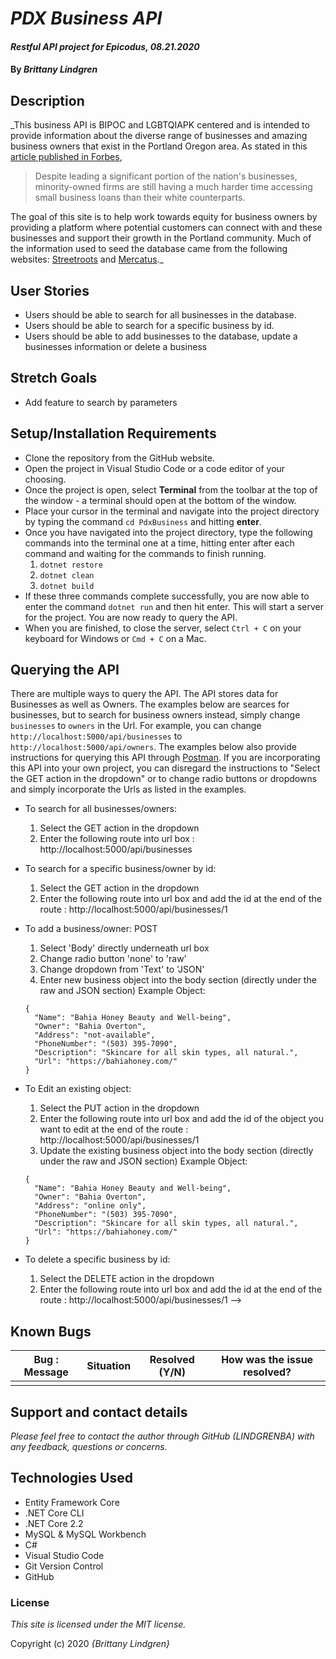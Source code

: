 # _PDX Business API_

#### _Restful API project for Epicodus, 08.21.2020_

#### By _**Brittany Lindgren**_

## Description

_This business API is BIPOC and LGBTQIAPK centered and is intended to provide information about the diverse range of businesses and amazing business owners that exist in the Portland Oregon area. As stated in this [article published in Forbes](https://www.forbes.com/sites/forbesfinancecouncil/2018/01/22/why-minorities-have-so-much-trouble-accessing-small-business-loans/#2406b24555c4),
>Despite leading a significant portion of the nation's businesses, minority-owned firms are still having a much harder time accessing small business loans than their white counterparts.

The goal of this site is to help work towards equity for business owners by providing a platform where potential customers can connect with and these businesses and support their growth in the Portland community. Much of the information used to seed the database came from the following websites: [Streetroots](https://www.streetroots.org/news/2020/05/16/photo-story-community-resilience-carries-native-owned-businesses-through-pandemic) and [Mercatus](https://mercatuspdx.com/directory/black-owned-businesses/#!directory/ord=rnd)._


## User Stories

* Users should be able to search for all businesses in the database.
* Users should be able to search for a specific business by id.
* Users should be able to add businesses to the database, update a businesses information or delete a business  


## Stretch Goals

* Add feature to search by parameters  


## Setup/Installation Requirements

* Clone the repository from the GitHub website.
* Open the project in Visual Studio Code or a code editor of your choosing.
* Once the project is open, select **Terminal** from the toolbar at the top of the window - a terminal should open at the bottom of the window.
* Place your cursor in the terminal and navigate into the project directory by typing the command `cd PdxBusiness` and hitting **enter**. 
* Once you have navigated into the project directory, type the following commands into the terminal one at a time, hitting enter after each command and waiting for the commands to finish running.
  1. `dotnet restore`
  2. `dotnet clean`
  3. `dotnet build`
* If these three commands complete successfully, you are now able to enter the command `dotnet run` and then hit enter. This will start a server for the project. You are now ready to query the API.
* When you are finished, to close the server, select `Ctrl + C` on your keyboard for Windows or `Cmd + C` on a Mac.

## Querying the API

There are multiple ways to query the API. The API stores data for Businesses as well as Owners. The examples below are searces for businesses, but to search for business owners instead, simply change `businesses` to `owners` in the Url. For example, you can change `http://localhost:5000/api/businesses` to `http://localhost:5000/api/owners`. The examples below also provide instructions for querying this API through [Postman](https://www.postman.com/). If you are incorporating this API into your own project, you can disregard the instructions to "Select the GET action in the dropdown" or to change radio buttons or dropdowns and simply incorporate the Urls as listed in the examples.

* To search for all businesses/owners: 
  1. Select the GET action in the dropdown
  2. Enter the following route into url box : http://localhost:5000/api/businesses 

* To search for a specific business/owner by id:
  1. Select the GET action in the dropdown
  2. Enter the following route into url box and add the id at the end of the route : http://localhost:5000/api/businesses/1

* To add a business/owner: POST 
  1. Select 'Body' directly underneath url box
  2. Change radio button 'none' to 'raw'
  3. Change dropdown from 'Text' to 'JSON'
  4. Enter new business object into the body section (directly under the raw and JSON section)
  Example Object:
  ```
  {
    "Name": "Bahia Honey Beauty and Well-being",
    "Owner": "Bahia Overton",
    "Address": "not-available",
    "PhoneNumber": "(503) 395-7090",
    "Description": "Skincare for all skin types, all natural.",
    "Url": "https://bahiahoney.com/"
  }
  ```

* To Edit an existing object:
  1. Select the PUT action in the dropdown
  2. Enter the following route into url box and add the id of the object you want to edit at the end of the route : http://localhost:5000/api/businesses/1
  3. Update the existing business object into the body section (directly under the raw and JSON section)
  Example Object:
  ```
  {
    "Name": "Bahia Honey Beauty and Well-being",
    "Owner": "Bahia Overton",
    "Address": "online only",
    "PhoneNumber": "(503) 395-7090",
    "Description": "Skincare for all skin types, all natural.",
    "Url": "https://bahiahoney.com/"
  }
  ```

* To delete a specific business by id:
  1. Select the DELETE action in the dropdown
  2. Enter the following route into url box and add the id at the end of the route : http://localhost:5000/api/businesses/1 -->


<!-- Use an ampersand(&) to separate parameters. -->
<!-- To search by page and/or to limit the number of results per page, add `pages?` after `places/`, then specity the pageNumber (which page you would like to see) and pageSize (how many results you would like per page. Here is an example query:  `http://localhost:5000/api/places/pages?pageNumber=2&pageSize=8`. If pageSize is not specified, the default number of results per page is 10. -->

## Known Bugs

| Bug : Message | Situation | Resolved (Y/N) | How was the issue resolved? |
| ------------- | --------- | -------------- | --------------------------- |
|               |           |                |                             |

## Support and contact details

_Please feel free to contact the author through GitHub (LINDGRENBA) with any feedback, questions or concerns._

## Technologies Used

- Entity Framework Core
- .NET Core CLI
- .NET Core 2.2
- MySQL & MySQL Workbench
- C#
- Visual Studio Code
- Git Version Control
- GitHub

### License

_This site is licensed under the MIT license._

Copyright (c) 2020 _{Brittany Lindgren}_
